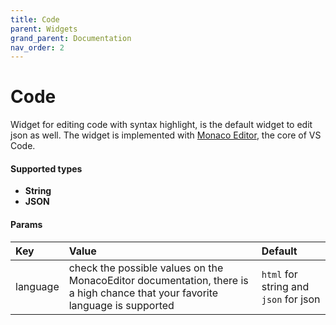 ```yaml
---
title: Code
parent: Widgets
grand_parent: Documentation
nav_order: 2
---
```


# Code

Widget for editing code with syntax highlight, is the default widget to edit json as well.
The widget is implemented with [Monaco Editor](https://microsoft.github.io/monaco-editor/), the core of VS Code.


#### Supported types
- **String**
- **JSON**

#### Params

| Key          | Value             | Default           |
|:-------------|:------------------|:------------------|
| language     | check the possible values on the MonacoEditor documentation, there is a high chance that your favorite language is supported | `html` for string and `json` for json |
